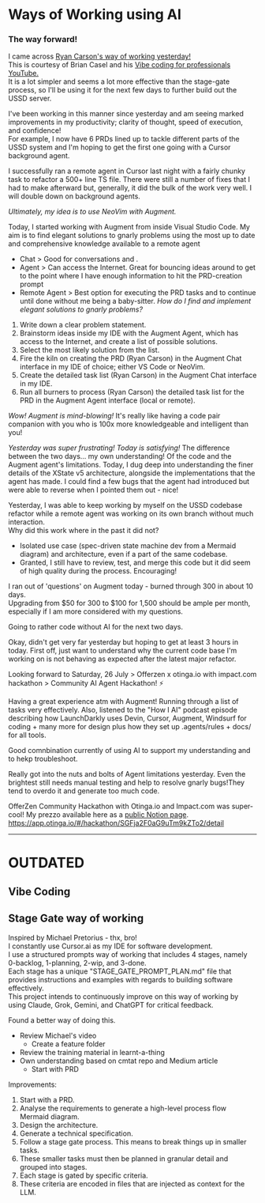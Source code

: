# Ways of Working using AI
### The way forward!
I came across [Ryan Carson's way of working yesterday!](https://www.youtube.com/watch?v=fD4ktSkNCw4&list=TLPQMDcwNzIwMjV9wZQs1bjMNQ&index=3)  
This is courtesy of Brian Casel and his [Vibe coding for professionals YouTube.](https://youtu.be/cniTWVMGD08?si=C6-uyqSumoPILHy1)  
It is a lot simpler and seems a lot more effective than the stage-gate process, so I'll be using it for the next few days to further build out the USSD server.  

I've been working in this manner since yesterday and am seeing marked improvements in my productivity; clarity of thought, speed of execution, and confidence!  
For example, I now have 6 PRDs lined up to tackle different parts of the USSD system and I'm hoping to get the first one going with a Cursor background agent.

I successfully ran a remote agent in Cursor last night with a fairly chunky task to refactor a 500+ line TS file.
There were still a number of fixes that I had to make afterward but, generally, it did the bulk of the work very well.
I will double down on background agents.

*Ultimately, my idea is to use NeoVim with Augment.*

Today, I started working with Augment from inside Visual Studio Code.
My aim is to find elegant solutions to gnarly problems using the most up to date and comprehensive knowledge available to a remote agent
- Chat > Good for conversations and .
- Agent > Can access the Internet. Great for bouncing ideas around to get to the point where I have enough information to hit the PRD-creation prompt
- Remote Agent > Best option for executing the PRD tasks and to continue until done without me being a baby-sitter.
*How do I find and implement elegant solutions to gnarly problems?*
1. Write down a clear problem statement.
1. Brainstorm ideas inside my IDE with the Augment Agent, which has access to the Internet, and create a list of possible solutions.
1. Select the most likely solution from the list.
1. Fire the kiln on creating the PRD (Ryan Carson) in the Augment Chat interface in my IDE of choice; either VS Code or NeoVim.
1. Create the detailed task list (Ryan Carson) in the Augment Chat interface in my IDE.
1. Run all burners to process (Ryan Carson) the detailed task list for the PRD in the Augment Agent interface (local or remote).

*Wow! Augment is mind-blowing!*
It's really like having a code pair companion with you who is 100x more knowledgeable and intelligent than you!

*Yesterday was super frustrating! Today is satisfying!*
The difference between the two days... my own understanding! Of the code and the Augment agent's limitations.
Today, I dug deep into understanding the finer details of the XState v5 architecture, alongside the implementations that the agent has made.
I could find a few bugs that the agent had introduced but were able to reverse when I pointed them out - nice!  

Yesterday, I was able to keep working by myself on the USSD codebase refactor while a remote agent was working on its own branch without much interaction.  
Why did this work where in the past it did not?  
- Isolated use case (spec-driven state machine dev from a Mermaid diagram) and architecture, even if a part of the same codebase.
- Granted, I still have to review, test, and merge this code but it did seem of high quality during the process.
Encouraging!

I ran out of 'questions' on Augment today - burned through 300 in about 10 days.  
Upgrading from $50 for 300 to $100 for 1,500 should be ample per month, especially if I am more considered with my questions.  

Going to rather code without AI for the next two days.

Okay, didn't get very far yesterday but hoping to get at least 3 hours in today.
First off, just want to understand why the current code base I'm working on is not behaving as expected after the latest major refactor.

Looking forward to Saturday, 26 July > Offerzen x otinga.io with impact.com hackathon > Community AI Agent Hackathon! ⚡️

Having a great experience atm with Augment! Running through a list of tasks very effectively.
Also, listened to the "How I AI" podcast episode describing how LaunchDarkly uses Devin, Cursor, Augment, Windsurf for coding + many more for design plus how they set up .agents/rules + docs/ for all tools.  

Good comnbination currently of using AI to support my understanding and to hekp troubleshoot.

Really got into the nuts and bolts of Agent limitations yesterday. Even the brightest still needs manual testing and help to resolve gnarly bugs!They tend to overdo it and generate too much code.

OfferZen Community Hackathon with Otinga.io and Impact.com was super-cool!
My prezzo available here as a [public Notion page](https://www.notion.so/Ubuntu-Oracle-23cc21cbdc6380b5967eed94c5e91a61?source=copy_link).
https://app.otinga.io/#/hackathon/SGFja2F0aG9uTm9kZTo2/detail 

---

# OUTDATED
## Vibe Coding

## Stage Gate way of working
Inspired by Michael Pretorius - thx, bro!  
I constantly use Cursor.ai as my IDE for software development.  
I use a structured prompts way of working that includes 4 stages, namely 0-backlog, 1-planning, 2-wip, and 3-done.  
Each stage has a unique "STAGE_GATE_PROMPT_PLAN.md" file that provides instructions and examples with regards to building software effectively.  
This project intends to continuously improve on this way of working by using Claude, Grok, Gemini, and ChatGPT for critical feedback.  

Found a better way of doing this.
- Review Michael's video
    - Create a feature folder
- Review the training material in learnt-a-thing
- Own understanding based on cmtat repo and Medium article
    - Start with PRD

Improvements:
1. Start with a PRD.
2. Analyse the requirements to generate a high-level process flow Mermaid diagram.
3. Design the architecture.
4. Generate a technical specification.
5. Follow a stage gate process. This means to break things up in smaller tasks.
6. These smaller tasks must then be planned in granular detail and grouped into stages.
7. Each stage is gated by specific criteria.
8. These criteria are encoded in files that are injected as context for the LLM.

